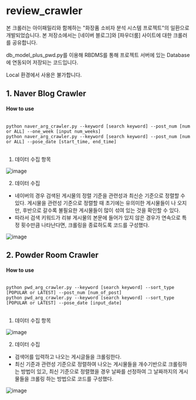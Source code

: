 # review_crawler

본 크롤러는 아이패밀리와 함께하는 "화장품 소비자 분석 시스템 프로젝트"의 일환으로 개발되었습니다.
본 저장소에서는 [네이버 블로그]와 [파우더룸] 사이트에 대한 크롤러를 공유합니다.

db_model_plus_pwd.py를 이용해 RBDMS를 통해 프로젝트 서버에 있는 Database에 연동되어 저장되는 코드입니다.

Local 환경에서 사용은 불가합니다.

## 1. Naver Blog Crawler

#### How to use

<pre>
<code>
python naver_arg_crawler.py --keyword [search keyword] --post_num [num or ALL] --one_week [input num_weeks]
python naver_arg_crawler.py --keyword [search keyword] --post_num [num or ALL] --pose_date [start_time, end_time]
</code>
</pre>

1. 데이터 수집 항목

![image](https://user-images.githubusercontent.com/46701548/139522149-e510f0c4-39c9-4136-a19c-24ff3b7181b2.png)

2. 데이터 수집
- 네이버의 경우 검색된 게시물의 정렬 기준을 관련성과 최신순 기준으로 정렬할 수 있다. 게시물을 관련성 기준으로 정렬할 때 초기에는 유의미한 게시물들이 나 오지만, 후반으로 갈수록 불필요한 게시물들이 많이 섞여 있는 것을 확인할 수 있다.
-  따라서 검색 키워드가 리뷰 게시물의 본문에 들어가 있지 않은 경우가 연속으로 특정 횟수만큼 나타난다면, 크롤링을 종료하도록 코드를 구성했다.

![image](https://user-images.githubusercontent.com/46701548/139522474-f3b8c53f-4abc-4852-a7ac-20d744171eaf.png)


## 2. Powder Room Crawler

#### How to use

<pre>
<code>
python pwd_arg_crawler.py --keyword [search keyword] --sort_type [POPULAR or LATEST] --post_num [num_of_post]
python pwd_arg_crawler.py --keyword [search keyword] --sort_type [POPULAR or LATEST] --pose_date [input_date]
</code>
</pre>

1. 데이터 수집 항목

![image](https://user-images.githubusercontent.com/46701548/139522613-e3d975be-f3b0-40a7-93e9-a4344cec5fee.png)

2. 데이터 수집
- 검색어를 입력하고 나오는 게시글들을 크롤링한다.
-  최신 기준과 관련성 기준으로 정렬하여 나오는 게시물들을 개수기반으로 크롤링하는 방법이 있고, 최신 기준으로 정렬했을 경우 날짜를 선정하여 그 날짜까지의 게시물들을 크롤링 하는 방법으로 코드를 구성했다.

![image](https://user-images.githubusercontent.com/46701548/139522630-c0a3defa-663d-4eec-b867-d699977079ac.png)
